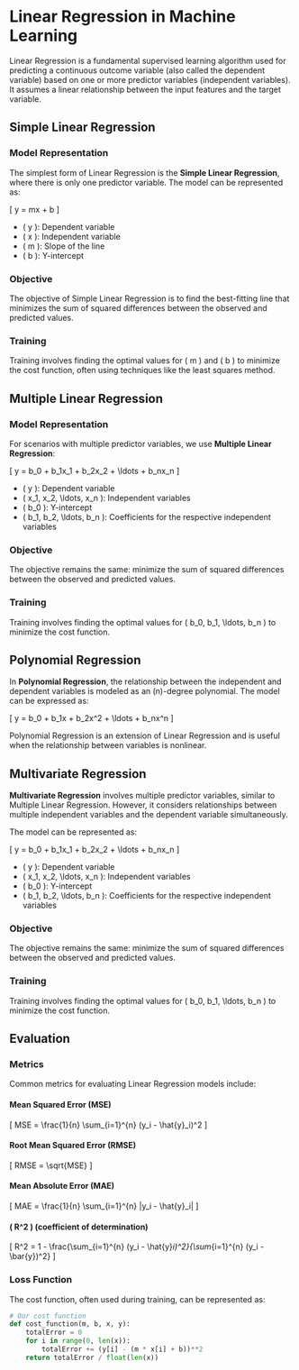 # Linear Regression in Machine Learning

Linear Regression is a fundamental supervised learning algorithm used for predicting a continuous outcome variable (also called the dependent variable) based on one or more predictor variables (independent variables). It assumes a linear relationship between the input features and the target variable.

## Simple Linear Regression

### Model Representation

The simplest form of Linear Regression is the **Simple Linear Regression**, where there is only one predictor variable. The model can be represented as:

\[ y = mx + b \]

- \( y \): Dependent variable
- \( x \): Independent variable
- \( m \): Slope of the line
- \( b \): Y-intercept

### Objective

The objective of Simple Linear Regression is to find the best-fitting line that minimizes the sum of squared differences between the observed and predicted values.

### Training

Training involves finding the optimal values for \( m \) and \( b \) to minimize the cost function, often using techniques like the least squares method.

## Multiple Linear Regression

### Model Representation

For scenarios with multiple predictor variables, we use **Multiple Linear Regression**:

\[ y = b_0 + b_1x_1 + b_2x_2 + \ldots + b_nx_n \]

- \( y \): Dependent variable
- \( x_1, x_2, \ldots, x_n \): Independent variables
- \( b_0 \): Y-intercept
- \( b_1, b_2, \ldots, b_n \): Coefficients for the respective independent variables

### Objective

The objective remains the same: minimize the sum of squared differences between the observed and predicted values.

### Training

Training involves finding the optimal values for \( b_0, b_1, \ldots, b_n \) to minimize the cost function.

## Polynomial Regression

In **Polynomial Regression**, the relationship between the independent and dependent variables is modeled as an \(n\)-degree polynomial. The model can be expressed as:

\[ y = b_0 + b_1x + b_2x^2 + \ldots + b_nx^n \]

Polynomial Regression is an extension of Linear Regression and is useful when the relationship between variables is nonlinear.

## Multivariate Regression

**Multivariate Regression** involves multiple predictor variables, similar to Multiple Linear Regression. However, it considers relationships between multiple independent variables and the dependent variable simultaneously.

The model can be represented as:

\[ y = b_0 + b_1x_1 + b_2x_2 + \ldots + b_nx_n \]

- \( y \): Dependent variable
- \( x_1, x_2, \ldots, x_n \): Independent variables
- \( b_0 \): Y-intercept
- \( b_1, b_2, \ldots, b_n \): Coefficients for the respective independent variables

### Objective

The objective remains the same: minimize the sum of squared differences between the observed and predicted values.

### Training

Training involves finding the optimal values for \( b_0, b_1, \ldots, b_n \) to minimize the cost function.

## Evaluation

### Metrics

Common metrics for evaluating Linear Regression models include:

#### Mean Squared Error (MSE)

\[ MSE = \frac{1}{n} \sum_{i=1}^{n} (y_i - \hat{y}_i)^2 \]

#### Root Mean Squared Error (RMSE)

\[ RMSE = \sqrt{MSE} \]

#### Mean Absolute Error (MAE)

\[ MAE = \frac{1}{n} \sum_{i=1}^{n} |y_i - \hat{y}_i| \]

#### \( R^2 \) (coefficient of determination)

\[ R^2 = 1 - \frac{\sum_{i=1}^{n} (y_i - \hat{y}_i)^2}{\sum_{i=1}^{n} (y_i - \bar{y})^2} \]

### Loss Function

The cost function, often used during training, can be represented as:

```python
# Our cost function
def cost_function(m, b, x, y):
    totalError = 0
    for i in range(0, len(x)):
        totalError += (y[i] - (m * x[i] + b))**2
    return totalError / float(len(x))
